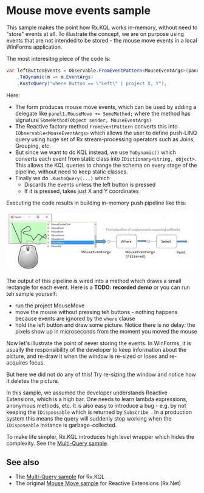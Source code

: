 # Mouse move events sample

This sample makes the point how Rx.KQL works in-memory, without need to "store" events at all. To illustrate the concept, we are on purpose using events that are not intended to be stored - the mouse move events in a local WinForms application.

The most interesitng piece of the code is: 

```cs
var leftButtonEvents = Observable.FromEventPattern<MouseEventArgs>(panel1, "MouseMove")
    .ToDynamic(m => m.EventArgs)
    .KustoQuery("where Button == \"Left\" | project X, Y");
```
Here:
- The form produces mouse move events, which can be used by adding a delegate like `panel1.MouseMove += SomeMethod;` where the method has signature `SomeMethod(Object sender, MouseEventArgs)`
- The Reactive factory method `FromEventPattern` converts this into `IObservable<MouseEventArgs>` which allows the user to define push-LINQ query using huge set of Rx stream-processing operators such as Joins, Grouping, etc.
- But since we want to do KQL instead, we use `ToDynamic()` which converts each event from static class into `IDictionary<string, object>`. This allows the KQL queries to change the schema on every stage of the pipeline, without need to keep static classes.
- Finally we do `.KustoQuery(...)` which
    - Discards the events unless the left button is pressed
    - If it is pressed, takes just X and Y coordinates

Executing the code results in building in-memory push pipeline like this:

![MouseMove3.JPG](Docs/MouseMove3.jpg)

The output of this pipeline is wired into a method which draws a small rectangle for each event. Here is a **TODO: recorded demo** or you can run teh sample yourself:

- run the project MouseMove
- move the mouse without pressing teh buttons - nothing happens because events are ignored by the `where` clause
- hold the left button and draw some picture. Notice there is no delay: the pixels show up in microseconds from the moment you moved the mouse 

Now let's illustrate the point of never storing the events. In WinForms, it is usually the responsibility of the developer to keep information about the picture, and re-draw it when the window is re-sized or loses and re-acquires focus.

But here we did not do any of this! Try re-sizing the window and notice how it deletes the picture.

In this sample, we assumed the developer understands Reactive Extensions, which is a high bar. One needs to learn lambda expressions, anonymous methods, etc. It is also easy to introduce a bug - e.g. by not keeping the `IDispossable` which is returned by `Subscribe `. In a production system this means the query will suddenly stop working when the `IDisposeable` instance is garbage-collected.

To make life simpler, Rx.KQL introduces high level wrapper which hides the complexity. See the [Multi-Query sample](../MultiQuery/Readme.md).

## See also

- The [Multi-Query sample](../MultiQuery/Readme.md) for Rx.KQL
- The original [Mouse Move sample](http://github.com/microsoft/Tx/tree/master/Samples/RxWinforms) for Reactive Extensions (Rx.Net)
